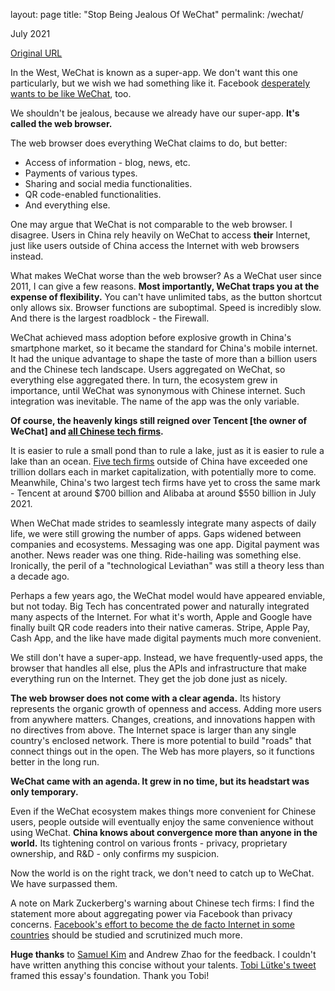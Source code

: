 
layout: page
title: "Stop Being Jealous Of WeChat"
permalink: /wechat/

July 2021

[Original URL](https://world.hey.com/michaelhe/stop-being-jealous-of-wechat-28f6ddf5)

In the West, WeChat is known as a super-app. We don't want this one particularly, but we wish we had something like it. Facebook  [desperately wants to be like WeChat](https://www.nytimes.com/2019/03/07/technology/facebook-zuckerberg-wechat.html), too. 

We shouldn't be jealous, because we already have our super-app. **It's called the web browser.**

The web browser does everything WeChat claims to do, but better:
* Access of information - blog, news, etc.
* Payments of various types.
* Sharing and social media functionalities. 
* QR code-enabled functionalities.
* And everything else.

One may argue that WeChat is not comparable to the web browser. I disagree. Users in China rely heavily on WeChat to access **their** Internet, just like users outside of China access the Internet with web browsers instead.  

What makes WeChat worse than the web browser? As a WeChat user since 2011, I can give a few reasons. **Most importantly, WeChat traps you at the expense of flexibility.** You can't have unlimited tabs, as the button shortcut only allows six. Browser functions are suboptimal. Speed is incredibly slow. And there is the largest roadblock - the Firewall. 

WeChat achieved mass adoption before explosive growth in China's smartphone market, so it became the standard for China's mobile internet. It had the unique advantage to shape the taste of more than a billion users and the Chinese tech landscape. Users aggregated on WeChat, so everything else aggregated there. In turn, the ecosystem grew in importance, until WeChat was synonymous with Chinese internet. Such integration was inevitable. The name of the app was the only variable. 

**Of course, the heavenly kings still reigned over Tencent [the owner of WeChat] and [all Chinese tech firms](https://www.bloomberg.com/news/features/2021-07-08/-didi-crackdown-big-data-is-the-latest-u-s-china-battleground).**

It is easier to rule a small pond than to rule a lake, just as it is easier to rule a lake than an ocean. [Five tech firms](https://www.theverge.com/2021/6/28/22554502/facebook-1-trillion-dollar-market-cap-company-business) outside of China have exceeded one trillion dollars each in market capitalization, with potentially more to come. Meanwhile, China's two largest tech firms have yet to cross the same mark - Tencent at around $700 billion and Alibaba at around $550 billion in July 2021. 

When WeChat made strides to seamlessly integrate many aspects of daily life, we were still growing the number of apps. Gaps widened between companies and ecosystems. Messaging was one app. Digital payment was another. News reader was one thing. Ride-hailing was something else. Ironically, the peril of a "technological Leviathan" was still a theory less than a decade ago. 

Perhaps a few years ago, the WeChat model would have appeared enviable, but not today. Big Tech has concentrated power and naturally integrated many aspects of the Internet. For what it's worth, Apple and Google have finally built QR code readers into their native cameras. Stripe, Apple Pay, Cash App, and the like have made digital payments much more convenient.

We still don't have a super-app. Instead, we have frequently-used apps, the browser that handles all else, plus the APIs and infrastructure that make everything run on the Internet. They get the job done just as nicely. 

**The web browser does not come with a clear agenda.** Its history represents the organic growth of openness and access. Adding more users from anywhere matters. Changes, creations, and innovations happen with no directives from above. The Internet space is larger than any single country's enclosed network. There is more potential to build "roads" that connect things out in the open. The Web has more players, so it functions better in the long run. 

**WeChat came with an agenda. It grew in no time, but its headstart was only temporary.** 

Even if the WeChat ecosystem makes things more convenient for Chinese users, people outside will eventually enjoy the same convenience without using WeChat.  **China knows about convergence more than anyone in the world.** Its tightening control on various fronts - privacy, proprietary ownership, and R&D - only confirms my suspicion. 

Now the world is on the right track, we don't need to catch up to WeChat. We have surpassed them. 

A note on Mark Zuckerberg's warning about Chinese tech firms: I find the statement more about aggregating power via Facebook than privacy concerns. [Facebook's effort to become the de facto Internet in some countries](https://www.theguardian.com/world/2016/aug/01/facebook-free-basics-internet-africa-mark-zuckerberg) should be studied and scrutinized much more.

**Huge thanks** to [Samuel Kim](https://world.hey.com/samuelkim) and Andrew Zhao for the feedback. I couldn't have written anything this concise without your talents. [Tobi Lütke's tweet](https://twitter.com/tobi/status/1412155158126022662) framed this essay's foundation. Thank you Tobi!
